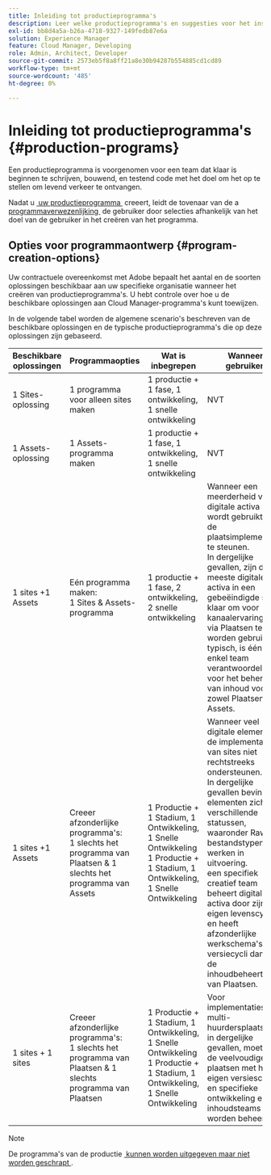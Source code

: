 ```yaml
---
title: Inleiding tot productieprogramma's
description: Leer welke productieprogramma's en suggesties voor het instellen van uw eigen programma zijn.
exl-id: bb8d4a5a-b26a-4718-9327-149fedb87e6a
solution: Experience Manager
feature: Cloud Manager, Developing
role: Admin, Architect, Developer
source-git-commit: 2573eb5f8a8ff21a8e30b94287b554885cd1cd89
workflow-type: tm+mt
source-wordcount: '485'
ht-degree: 0%

---
```



# Inleiding tot productieprogramma&#39;s {#production-programs}

Een productieprogramma is voorgenomen voor een team dat klaar is beginnen te schrijven, bouwend, en testend code met het doel om het op te stellen om levend verkeer te ontvangen.

Nadat u [&#x200B; uw productieprogramma &#x200B;](creating-production-programs.md) creeert, leidt de tovenaar van de a [&#x200B; programmaverwezenlijking &#x200B;](using-the-wizard.md) de gebruiker door selecties afhankelijk van het doel van de gebruiker in het creëren van het programma.

## Opties voor programmaontwerp {#program-creation-options}

Uw contractuele overeenkomst met Adobe bepaalt het aantal en de soorten oplossingen beschikbaar aan uw specifieke organisatie wanneer het creëren van productieprogramma&#39;s. U hebt controle over hoe u de beschikbare oplossingen aan Cloud Manager-programma&#39;s kunt toewijzen.

In de volgende tabel worden de algemene scenario&#39;s beschreven van de beschikbare oplossingen en de typische productieprogramma&#39;s die op deze oplossingen zijn gebaseerd.

| Beschikbare oplossingen | Programmaopties | Wat is inbegrepen | Wanneer gebruiken | Voorbeelden |
|---------------------|-------------------------------------------------------------------------------|--------------------------------------------------------------------------------------------------------------------------|-------------------------------------------------------------------------------------------------------------------------------------------------------------------------------------------------------------------------------------------------------------------------------------------------------------------------------------------------|--------------------------------------------------------------------------------------------------------------------------------------------------------------------------------------------------------------------------------------------------------------------------------------------------------------------------------------------------------------------------------------------------------------------------------------------------------------------------|
| 1 Sites-oplossing | 1 programma voor alleen sites maken | 1 productie + 1 fase, 1 ontwikkeling, 1 snelle ontwikkeling | NVT | NVT |
| 1 Assets-oplossing | 1 Assets-programma maken | 1 productie + 1 fase, 1 ontwikkeling, 1 snelle ontwikkeling | NVT | NVT |
| 1 sites +1 Assets | Eén programma maken: <br> 1 Sites &amp; Assets-programma | 1 productie + 1 fase, 2 ontwikkeling, 2 snelle ontwikkeling | Wanneer een meerderheid van de digitale activa wordt gebruikt om de plaatsimplementatie te steunen.<br> In dergelijke gevallen, zijn de meeste digitale activa in een gebeëindigde staat, klaar om voor kanaalervaringen via Plaatsen te worden gebruikt.<br> typisch, is één enkel team verantwoordelijk voor het beheren van inhoud voor zowel Plaatsen als Assets. | Afbeeldingen die voornamelijk voor een website worden gebruikt.<br> een intern portaal dat in AEM Sites wordt gebouwd verdeelt PDF. |
| 1 sites +1 Assets | Creeer afzonderlijke programma&#39;s:<br> 1 slechts het programma van Plaatsen &amp; 1 slechts het programma van Assets | 1 Productie + 1 Stadium, 1 Ontwikkeling, 1 Snelle Ontwikkeling <br> 1 Productie + 1 Stadium, 1 Ontwikkeling, 1 Snelle Ontwikkeling | Wanneer veel digitale elementen de implementatie van sites niet rechtstreeks ondersteunen.<br> In dergelijke gevallen bevinden elementen zich in verschillende statussen, waaronder Raw-bestandstypen en werken in uitvoering.<br> een specifiek creatief team beheert digitale activa door zijn eigen levenscyclus en heeft afzonderlijke werkschema&#39;s en versiecycli dan het de inhoudbeheerteam van Plaatsen. | Raw-afbeeldingen van een fotoshoot worden opgeslagen in het Assets-programma en er worden slechts een paar foto&#39;s gebruikt voor de implementatie van Sites.<br> een groot aantal dossiertypes van Creatives Cloud, zoals Photoshop en Illustrator, worden beheerd in AEM Assets en gaan door hun eigen goedkeuringswerkschema alvorens een gebeëindigde activa wordt geproduceerd.<br> overweeg gebruikend [&#x200B; Verbonden Assets &#x200B;](/help/assets/use-assets-across-connected-assets-instances.md#overview-of-connected-assets) in dergelijke gevallen. |
| 1 sites + 1 sites | Creeer afzonderlijke programma&#39;s:<br> 1 slechts het programma van Plaatsen &amp; 1 slechts programma van Plaatsen | 1 Productie + 1 Stadium, 1 Ontwikkeling, 1 Snelle Ontwikkeling <br> 1 Productie + 1 Stadium, 1 Ontwikkeling, 1 Snelle Ontwikkeling | Voor implementaties van multi-huurdersplaatsen.<br> in dergelijke gevallen, moeten de veelvoudige plaatsen met hun eigen versieschema en specifieke ontwikkeling en inhoudsteams worden beheerd. | Twee handelsmerken met specifieke websites en afzonderlijke ontwikkelingsteams |


>[!NOTE]
>
>De programma&#39;s van de productie [&#x200B; kunnen worden uitgegeven maar niet worden geschrapt &#x200B;](editing-programs.md).
